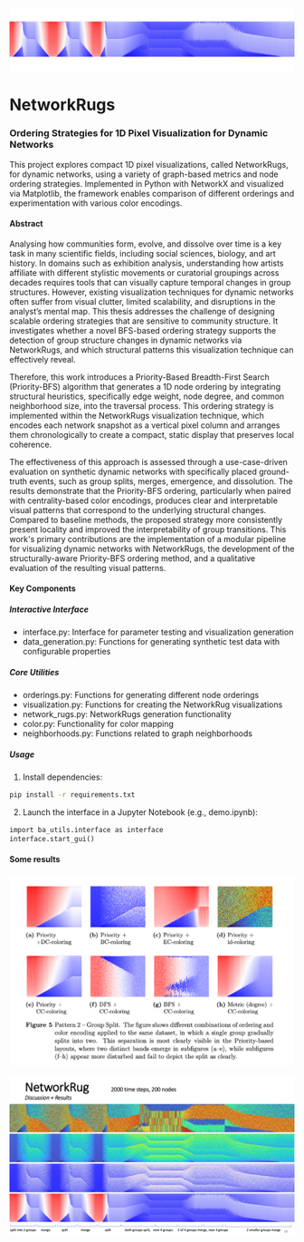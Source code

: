 ![PDF Preview](assets/slides_preview.jpg)

# NetworkRugs

### Ordering Strategies for 1D Pixel Visualization for Dynamic Networks

This project explores compact 1D pixel visualizations, called NetworkRugs, for dynamic networks, using a variety of graph-based metrics and node ordering strategies. Implemented in Python with NetworkX and visualized via Matplotlib, the framework enables comparison of different orderings and experimentation with various color encodings.

#### Abstract
Analysing how communities form, evolve, and dissolve over time is a key task in many scientific fields, including social sciences, biology, and art history. In domains such as exhibition analysis, understanding how artists affiliate with different stylistic movements or curatorial groupings across decades requires tools that can visually capture temporal changes in group structures. However, existing visualization techniques for dynamic networks often suffer from visual clutter, limited scalability, and disruptions in the analyst’s mental map.
This thesis addresses the challenge of designing scalable ordering strategies that are sensitive to community structure. It investigates whether a novel BFS-based ordering strategy supports the detection of group structure changes in dynamic networks via NetworkRugs, and which structural patterns this visualization technique can effectively reveal.

Therefore, this work introduces a Priority-Based Breadth-First Search (Priority-BFS) algorithm that generates a 1D node ordering by integrating structural heuristics, specifically edge weight, node degree, and common neighborhood size, into the traversal process. This ordering strategy is implemented within the NetworkRugs visualization technique, which encodes each network snapshot as a vertical pixel column and arranges them chronologically to create a compact, static display that preserves local coherence.

The effectiveness of this approach is assessed through a use-case-driven evaluation on synthetic dynamic networks with specifically placed ground-truth events, such as group splits, merges, emergence, and dissolution. The results demonstrate that the Priority-BFS ordering, particularly when paired with centrality-based color encodings, produces clear and interpretable visual patterns that correspond to the underlying structural changes. Compared to baseline methods, the proposed strategy more consistently present locality and improved the interpretability of group transitions. This work's primary contributions are the implementation of a modular pipeline for visualizing dynamic networks with NetworkRugs, the development of the structurally-aware Priority-BFS ordering method, and a qualitative evaluation of the resulting visual patterns.


#### Key Components

##### Interactive Interface
- interface.py: Interface for parameter testing and visualization generation
- data_generation.py: Functions for generating synthetic test data with configurable properties

##### Core Utilities
- orderings.py: Functions for generating different node orderings
- visualization.py: Functions for creating the NetworkRug visualizations
- network_rugs.py: NetworkRugs generation functionality
- color.py: Functionality for color mapping
- neighborhoods.py: Functions related to graph neighborhoods


##### Usage
1. Install dependencies:
```bash
pip install -r requirements.txt
```

2. Launch the interface in a Jupyter Notebook (e.g., demo.ipynb):
```
import ba_utils.interface as interface
interface.start_gui()
```


#### Some results
![Results](assets/results2.jpg)

![Large NetworkRug](assets/results.jpg)


